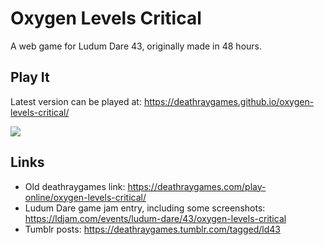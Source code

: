 # Oxygen Levels Critical

A web game for Ludum Dare 43, originally made in 48 hours.

## Play It

Latest version can be played at: https://deathraygames.github.io/oxygen-levels-critical/

<img src="https://static.jam.host/raw/460/1/z/1c6ee.png">

## Links

* Old deathraygames link: https://deathraygames.com/play-online/oxygen-levels-critical/
* Ludum Dare game jam entry, including some screenshots: https://ldjam.com/events/ludum-dare/43/oxygen-levels-critical
* Tumblr posts: https://deathraygames.tumblr.com/tagged/ld43

